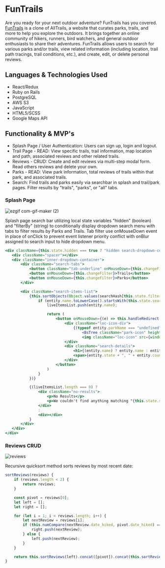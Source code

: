 # FunTrails

Are you ready for your next outdoor adventure? FunTrails has you covered. [FunTrails](https://fun-trails.herokuapp.com/) is a clone of AllTrails, a website that curates parks, trails, and more to help you explore the outdoors. It brings together an online community of hikers, runners, bird watchers, and general outdoor enthusiasts to share their adventures. FunTrails allows users to search for various parks and/or trails, view related information (including location, trail path tracings, trail conditions, etc.), and create, edit, or delete personal reviews. 

## Languages & Technologies Used
  * React/Redux
  * Ruby on Rails
  * PostgreSQL
  * AWS S3
  * JavaScript
  * HTML5/SCSS
  * Google Maps API

## Functionality & MVP's
  * Splash Page / User Authentication: Users can sign up, login and logout.
  * Trail Page - READ: View specific trails, trail information, map location and path, associated reviews and other related trails.
  * Reviews - CRUD: Create and edit reviews via multi-step modal form. Read others reviews and delete your own.
  * Parks - READ: View park information, total reviews of trails within that park, and associated trails. 
  * Search: Find trails and parks easily via searchbar in splash and trail/park pages. Filter results by "trails", "parks", or "all" tabs.

### Splash Page
![ezgif com-gif-maker (2)](https://user-images.githubusercontent.com/40174573/173404436-1876e1a9-2164-4dfc-b3b6-268e9038cb70.gif)

Splash page search bar utilizing local state variables "hidden" (boolean) and "filterBy" (string) to conditionally display dropdown search menu with tabs to filter results by Parks and Trails. Tab filter use onMouseDown event in place of onClick to prevent event listener priority conflict with onBlur assigned to search input to hide dropdown menu.
```jsx
<div className={this.state.hidden === true ? "hidden search-dropdown-container" : "search-dropdown-container"}>
   <div className="spacer"></div>
   <div className="inner-dropdown-container">
       <div className="search-tabs">
           <button className="tab-underline" onMouseDown={this.changeFilter} aria-selected>All</button>
           <button onMouseDown={this.changeFilter}>Trails</button>
           <button onMouseDown={this.changeFilter}>Parks</button>
       </div>

       <div className="search-items-list">
           {this.sortObjects(Object.values(searchHash[this.state.filterBy])).map((entity, idx) => {
               if (entity.name.toLowerCase().startsWith(this.state.search.toLowerCase())) {
                   liveItemsList.push(entity.name);

                   return (
                       <button onMouseDown={(e) => this.handleRedirect(e, entity)}  className="search-item" key={idx}>
                           <div className="loc-icon-div">
                               {(typeof entity.parkName === "undefined") ? 
                                   <BsTree className="park-icon" height="40px" width="40px" /> : 
                                   <img className="loc-icon" src={window.green_loc} width="16px" height="22px" /> };
                           </div>
                           <div className="search-details">
                               <h1>{(entity.name) ? entity.name : entity.name }</h1>
                               <span>{entity.state + ", " + entity.country}</span>
                           </div>
                       </button>
                   )
               } 
           })}

           {(liveItemsList.length === 0) ? 
               <div className="no-results">
                   <p>No Results</p>
                   <p>We couldn't find anything matching "{this.state.search}"</p>
               </div>
               :
               <div></div>
           }
       </div>
   </div>
</div>
```

### Reviews CRUD
![reviews](https://user-images.githubusercontent.com/40174573/173405520-3902e991-b569-4080-8911-87b7d6a44b9c.gif)

Recursive quicksort method sorts reviews by most recent date:
```jsx 
sortReviews(reviews) {
    if (reviews.length < 2) {
        return reviews;
    }

    const pivot = reviews[0];
    let left = [];
    let right = [];

    for (let i = 1; i < reviews.length; i++) {
        let nextReview = reviews[i];
        if (this.numCompare(nextReview.date_hiked, pivot.date_hiked) === -1) {
            right.push(nextReview);
        } else {
            left.push(nextReview);
        }
    }

    return this.sortReviews(left).concat([pivot]).concat(this.sortReviews(right));
}
```
